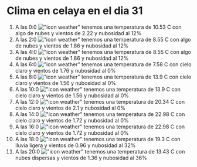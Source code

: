 # Clima en celaya en el dia 31

1. A las 0:0 !["icon weather"](http://openweathermap.org/img/w/02n.png) tenemos una temperatura de 10.53 C con algo de nubes y  vientos de 2.22 y nubosidad al 12%
1. A las 2:0 !["icon weather"](http://openweathermap.org/img/w/02n.png) tenemos una temperatura de 8.55 C con algo de nubes y  vientos de 1.86 y nubosidad al 12%
1. A las 4:0 !["icon weather"](http://openweathermap.org/img/w/02n.png) tenemos una temperatura de 8.55 C con algo de nubes y  vientos de 1.86 y nubosidad al 12%
1. A las 6:0 !["icon weather"](http://openweathermap.org/img/w/01n.png) tenemos una temperatura de 7.58 C con cielo claro y  vientos de 1.76 y nubosidad al 0%
1. A las 8:0 !["icon weather"](http://openweathermap.org/img/w/01d.png) tenemos una temperatura de 13.9 C con cielo claro y  vientos de 1.56 y nubosidad al 0%
1. A las 10:0 !["icon weather"](http://openweathermap.org/img/w/01d.png) tenemos una temperatura de 13.9 C con cielo claro y  vientos de 1.56 y nubosidad al 0%
1. A las 12:0 !["icon weather"](http://openweathermap.org/img/w/01d.png) tenemos una temperatura de 20.34 C con cielo claro y  vientos de 2.1 y nubosidad al 0%
1. A las 14:0 !["icon weather"](http://openweathermap.org/img/w/01d.png) tenemos una temperatura de 22.98 C con cielo claro y  vientos de 1.72 y nubosidad al 0%
1. A las 16:0 !["icon weather"](http://openweathermap.org/img/w/01d.png) tenemos una temperatura de 22.98 C con cielo claro y  vientos de 1.72 y nubosidad al 0%
1. A las 18:0 !["icon weather"](http://openweathermap.org/img/w/10n.png) tenemos una temperatura de 19.3 C con lluvia ligera y  vientos de 0.96 y nubosidad al 32%
1. A las 20:0 !["icon weather"](http://openweathermap.org/img/w/03n.png) tenemos una temperatura de 13.43 C con nubes dispersas y  vientos de 1.36 y nubosidad al 36%
